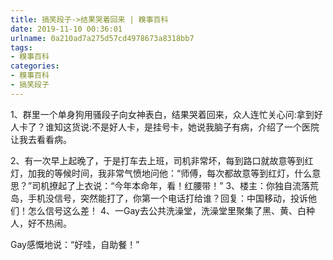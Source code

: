 ```yaml
---
title: 搞笑段子->结果哭着回来 | 糗事百科
date: 2019-11-10 00:36:01
urlname: 0a210ad7a275d57cd4978673a8318bb7
tags: 
- 糗事百科
categories:
- 糗事百科
- 搞笑段子
---
```

1、群里一个单身狗用骚段子向女神表白，结果哭着回来，众人连忙关心问:拿到好人卡了？谁知这货说:不是好人卡，是挂号卡，她说我脑子有病，介绍了一个医院让我去看看病。

2、有一次早上起晚了，于是打车去上班，司机非常坏，每到路口就故意等到红灯，加我的等候时间，我非常气愤地问他：“师傅，每次都故意等到红灯，什么意思？”司机撩起了上衣说：“今年本命年，看！红腰带！” 3、楼主：你独自流落荒岛，手机没信号，突然能打了，你第一个电话打给谁？回复：中国移动，投诉他们！怎么信号这么差！ 4、一Gay去公共洗澡堂，洗澡堂里聚集了黑、黄、白种人，好不热闹。

Gay感慨地说：“好哇，自助餐！”


